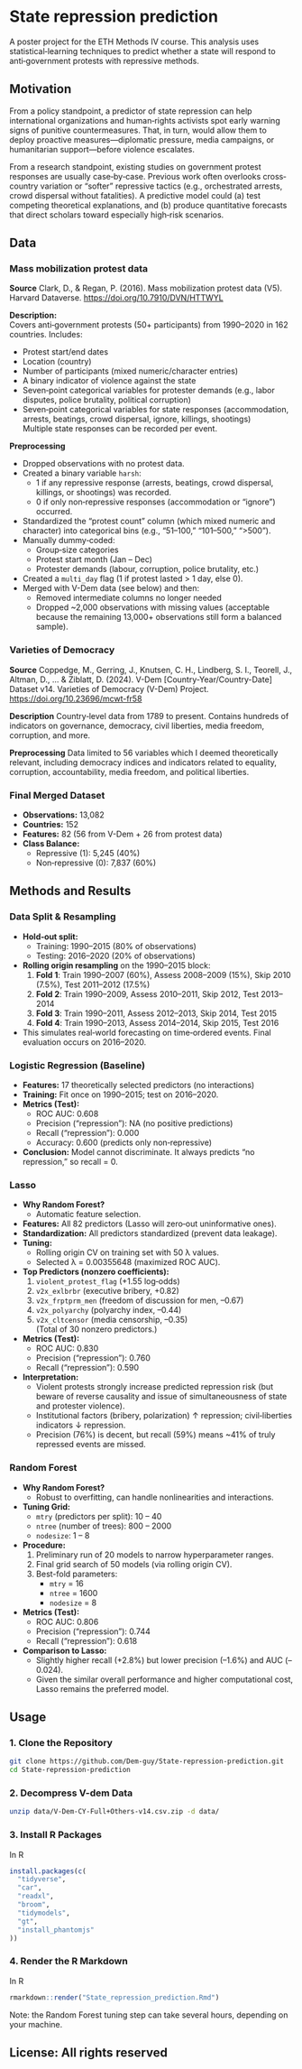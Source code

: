 # State repression prediction
A poster project for the ETH Methods IV course. This analysis uses statistical‐learning techniques to predict whether a state will respond to anti‐government protests with repressive methods.


## Motivation
From a policy standpoint, a predictor of state repression can help international organizations and human‐rights activists spot early warning signs of punitive countermeasures. That, in turn, would allow them to deploy proactive measures—diplomatic pressure, media campaigns, or humanitarian support—before violence escalates.

From a research standpoint, existing studies on government protest responses are usually case‐by‐case. Previous work often overlooks cross‐country variation or “softer” repressive tactics (e.g., orchestrated arrests, crowd dispersal without fatalities). A predictive model could (a) test competing theoretical explanations, and (b) produce quantitative forecasts that direct scholars toward especially high‐risk scenarios.



## Data
### Mass mobilization protest data
**Source**
Clark, D., & Regan, P. (2016). Mass mobilization protest data (V5). Harvard Dataverse. https://doi.org/10.7910/DVN/HTTWYL

**Description:**  
Covers anti‐government protests (50+ participants) from 1990–2020 in 162 countries. Includes:
- Protest start/end dates  
- Location (country)  
- Number of participants (mixed numeric/character entries)  
- A binary indicator of violence against the state  
- Seven‐point categorical variables for protester demands (e.g., labor disputes, police brutality, political corruption)  
- Seven‐point categorical variables for state responses (accommodation, arrests, beatings, crowd dispersal, ignore, killings, shootings)  
Multiple state responses can be recorded per event.

**Preprocessing**
- Dropped observations with no protest data.
- Created a binary variable `harsh`:
  - 1 if any repressive response (arrests, beatings, crowd dispersal, killings, or shootings) was recorded.
  - 0 if only non‐repressive responses (accommodation or “ignore”) occurred.
- Standardized the “protest count” column (which mixed numeric and character) into categorical bins (e.g., “51–100,” “101–500,” “>500”).
- Manually dummy‐coded:
  - Group‐size categories  
  - Protest start month (Jan – Dec)  
  - Protester demands (labour, corruption, police brutality, etc.)
- Created a `multi_day` flag (1 if protest lasted > 1 day, else 0).
- Merged with V-Dem data (see below) and then:
  - Removed intermediate columns no longer needed  
  - Dropped ~2,000 observations with missing values (acceptable because the remaining 13,000+ observations still form a balanced sample).


### Varieties of Democracy
**Source**
Coppedge, M., Gerring, J., Knutsen, C. H., Lindberg, S. I., Teorell, J., Altman, D., ... & Ziblatt, D. (2024). V-Dem [Country-Year/Country-Date] Dataset v14. Varieties of Democracy (V-Dem) Project. https://doi.org/10.23696/mcwt-fr58

**Description**
Country‐level data from 1789 to present. Contains hundreds of indicators on governance, democracy, civil liberties, media freedom, corruption, and more.

**Preprocessing**
Data limited to 56 variables which I deemed theoretically relevant, including democracy indices and indicators related to equality, corruption, accountability, media freedom, and political liberties. 

### Final Merged Dataset
- **Observations:** 13,082  
- **Countries:** 152  
- **Features:** 82 (56 from V-Dem + 26 from protest data)  
- **Class Balance:**  
  - Repressive (1): 5,245 (40%)  
  - Non‐repressive (0): 7,837 (60%)

## Methods and Results 

### Data Split & Resampling
- **Hold‐out split:**  
  - Training: 1990–2015 (80% of observations)  
  - Testing: 2016–2020 (20% of observations)
- **Rolling origin resampling** on the 1990–2015 block:
  1. **Fold 1**: Train 1990–2007 (60%), Assess 2008–2009 (15%), Skip 2010 (7.5%), Test 2011–2012 (17.5%)  
  2. **Fold 2**: Train 1990–2009, Assess 2010–2011, Skip 2012, Test 2013–2014  
  3. **Fold 3**: Train 1990–2011, Assess 2012–2013, Skip 2014, Test 2015 
  4. **Fold 4**: Train 1990–2013, Assess 2014–2014, Skip 2015, Test 2016  
- This simulates real‐world forecasting on time‐ordered events. Final evaluation occurs on 2016–2020.

### Logistic Regression (Baseline)
- **Features:** 17 theoretically selected predictors (no interactions)  
- **Training:** Fit once on 1990–2015; test on 2016–2020.  
- **Metrics (Test):**  
  - ROC AUC: 0.608  
  - Precision (“repression”): NA (no positive predictions)  
  - Recall (“repression”): 0.000  
  - Accuracy: 0.600 (predicts only non‐repressive)
- **Conclusion:** Model cannot discriminate. It always predicts “no repression,” so recall = 0.

### Lasso
- **Why Random Forest?**  
  - Automatic feature selection.
- **Features:** All 82 predictors (Lasso will zero‐out uninformative ones).  
- **Standardization:** All predictors standardized (prevent data leakage).  
- **Tuning:**  
  - Rolling origin CV on training set with 50 λ values.  
  - Selected λ = 0.00355648 (maximized ROC AUC).  
- **Top Predictors (nonzero coefficients):**  
  1. `violent_protest_flag` (+1.55 log‐odds)  
  2. `v2x_exlbrbr` (executive bribery, +0.82)  
  3. `v2x_frptprm_men` (freedom of discussion for men, –0.67)  
  4. `v2x_polyarchy` (polyarchy index, –0.44)  
  5. `v2x_cltcensor` (media censorship, –0.35)  
  (Total of 30 nonzero predictors.)
- **Metrics (Test):**  
  - ROC AUC: 0.830  
  - Precision (“repression”): 0.760  
  - Recall (“repression”): 0.590  
- **Interpretation:**  
  - Violent protests strongly increase predicted repression risk (but beware of reverse causality and issue of simultaneousness of          state and protester violence).  
  - Institutional factors (bribery, polarization) ↑ repression; civil‐liberties indicators ↓ repression.  
  - Precision (76%) is decent, but recall (59%) means ~41% of truly repressed events are missed.

### Random Forest
- **Why Random Forest?**  
  - Robust to overfitting, can handle nonlinearities and interactions.  
- **Tuning Grid:**  
  - `mtry` (predictors per split): 10 – 40  
  - `ntree` (number of trees): 800 – 2000  
  - `nodesize`: 1 – 8  
- **Procedure:**  
  1. Preliminary run of 20 models to narrow hyperparameter ranges.  
  2. Final grid search of 50 models (via rolling origin CV).  
  3. Best-fold parameters:  
     - `mtry` = 16  
     - `ntree` = 1600  
     - `nodesize` = 8  
- **Metrics (Test):**  
  - ROC AUC: 0.806  
  - Precision (“repression”): 0.744  
  - Recall (“repression”): 0.618  
- **Comparison to Lasso:**  
  - Slightly higher recall (+2.8%) but lower precision (–1.6%) and AUC (–0.024).  
  - Given the similar overall performance and higher computational cost, Lasso remains the preferred model.


## Usage
### 1. Clone the Repository

```bash
git clone https://github.com/Dem-guy/State-repression-prediction.git
cd State-repression-prediction
```

### 2. Decompress V-dem Data 
```bash
unzip data/V-Dem-CY-Full+Others-v14.csv.zip -d data/
```

### 3. Install R Packages

In R
```r
install.packages(c(
  "tidyverse",
  "car",
  "readxl",
  "broom",       
  "tidymodels",
  "gt",
  "install_phantomjs"
))

```
### 4. Render the R Markdown

In R
```r
rmarkdown::render("State_repression_prediction.Rmd")
```
Note: the Random Forest tuning step can take several hours, depending on your machine.

## License: All rights reserved



